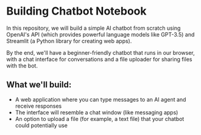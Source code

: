 # Building Chatbot Notebook

In this repository, we will build a simple AI chatbot from scratch using OpenAI's API (which provides powerful language models like GPT-3.5) and Streamlit (a Python library for creating web apps).

By the end, we'll have a beginner-friendly chatbot that runs in our browser, with a chat interface for conversations and a file uploader for sharing files with the bot. 

## What we'll build:

- A web application where you can type messages to an AI agent and receive responses
- The interface will resemble a chat window (like messaging apps)
- An option to upload a file (for example, a text file) that your chatbot could potentially use